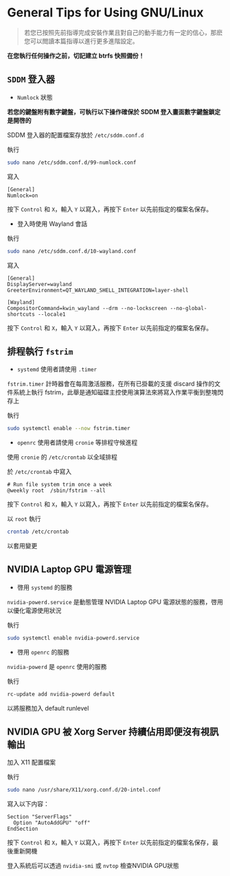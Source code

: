 # General Tips for Using GNU/Linux

> 若您已按照先前指導完成安裝作業且對自己的動手能力有一定的信心，那麽您可以閲讀本篇指導以進行更多進階設定。

**在您執行任何操作之前，切記建立 btrfs 快照備份！**

## `SDDM` 登入器

- `Numlock` 狀態

**若您的鍵盤附有數字鍵盤，可執行以下操作確保於 SDDM 登入畫面數字鍵盤鎖定是開啓的**

SDDM 登入器的配置檔案存放於 `/etc/sddm.conf.d`

執行
```sh
sudo nano /etc/sddm.conf.d/99-numlock.conf
```

寫入
```
[General]
Numlock=on
```

按下 `Control` 和 `X`，輸入 `Y` 以寫入，再按下 `Enter` 以先前指定的檔案名保存。

- 登入時使用 Wayland 會話

執行
```sh
sudo nano /etc/sddm.conf.d/10-wayland.conf
```

寫入
```
[General]
DisplayServer=wayland
GreeterEnvironment=QT_WAYLAND_SHELL_INTEGRATION=layer-shell

[Wayland]
CompositorCommand=kwin_wayland --drm --no-lockscreen --no-global-shortcuts --locale1
```

按下 `Control` 和 `X`，輸入 `Y` 以寫入，再按下 `Enter` 以先前指定的檔案名保存。


## 排程執行 `fstrim`

- `systemd` 使用者請使用 `.timer` 

`fstrim.timer` 計時器會在每周激活服務，在所有已掛載的支援 discard 操作的文件系統上執行 fstrim，此舉是通知磁碟主控使用演算法來將寫入作業平衡到整塊閃存上

執行
```sh
sudo systemctl enable --now fstrim.timer
```

- `openrc` 使用者請使用 `cronie` 等排程守候進程

使用 `cronie` 的 `/etc/crontab` 以全域排程

於 `/etc/crontab` 中寫入
```
# Run file system trim once a week
@weekly root  /sbin/fstrim --all
```

按下 `Control` 和 `X`，輸入 `Y` 以寫入，再按下 `Enter` 以先前指定的檔案名保存。

以 `root` 執行
```sh
crontab /etc/crontab
```

以套用變更

## NVIDIA Laptop GPU 電源管理

- 啓用 `systemd` 的服務

`nvidia-powerd.service` 是動態管理 NVIDIA Laptop GPU 電源狀態的服務，啓用以優化電源使用狀況

執行
```sh
sudo systemctl enable nvidia-powerd.service
```

- 啓用 `openrc` 的服務

`nvidia-powerd` 是 `openrc` 使用的服務

執行
```sh
rc-update add nvidia-powerd default
```

以將服務加入 default runlevel

## NVIDIA GPU 被 Xorg Server 持續佔用即便沒有視訊輸出

加入 X11 配置檔案

執行
```sh
sudo nano /usr/share/X11/xorg.conf.d/20-intel.conf
```

寫入以下内容：
```
Section "ServerFlags"
  Option "AutoAddGPU" "off"
EndSection
```
按下 `Control` 和 `X`，輸入 `Y` 以寫入，再按下 `Enter` 以先前指定的檔案名保存，最後重新開機

登入系統后可以透過 `nvidia-smi` 或 `nvtop` 檢查NVIDIA GPU狀態